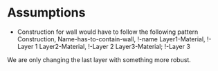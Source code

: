 Assumptions
===========

* Construction for wall would have to follow the following pattern
	Construction,
		Name-has-to-contain-wall,		!-name
		Layer1-Material,				!-Layer 1
		Layer2-Material,				!-Layer 2
		Layer3-Material;				!-Layer 3

We are only changing the last layer with something more robust.

